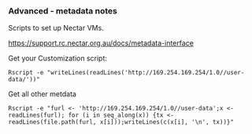 ### Advanced - metadata notes

Scripts to set up Nectar VMs. 

https://support.rc.nectar.org.au/docs/metadata-interface

Get your Customization script: 

```{r,eval=FALSE}
Rscript -e "writeLines(readLines('http://169.254.169.254/1.0//user-data/'))"
```

Get all other metdata

```{r,eval=FALSE}
Rscript -e "furl <- 'http://169.254.169.254/1.0//user-data';x <- readLines(furl); for (i in seq_along(x)) {tx <- readLines(file.path(furl, x[i]));writeLines(c(x[i], '\n', tx))}"
```
